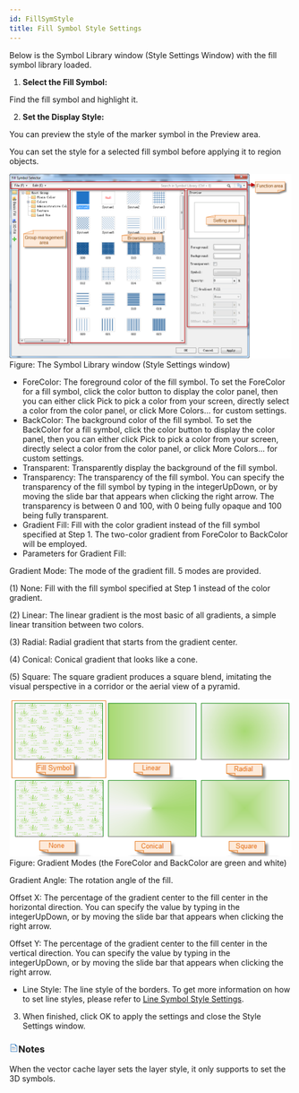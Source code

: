 ```yaml
---
id: FillSymStyle
title: Fill Symbol Style Settings 
---  
```



Below is the Symbol Library window (Style Settings Window) with the fill symbol library loaded.

  1. **Select the Fill Symbol:**

Find the fill symbol and highlight it.

  2. **Set the Display Style:**

You can preview the style of the marker symbol in the Preview area.

You can set the style for a selected fill symbol before applying it to region objects.

![](img-en/SymLibManagerUI.png)  
Figure: The Symbol Library window (Style Settings window)  

  * ForeColor: The foreground color of the fill symbol. To set the ForeColor for a fill symbol, click the color button to display the color panel, then you can either click Pick to pick a color from your screen, directly select a color from the color panel, or click More Colors... for custom settings.
  * BackColor: The background color of the fill symbol. To set the BackColor for a fill symbol, click the color button to display the color panel, then you can either click Pick to pick a color from your screen, directly select a color from the color panel, or click More Colors... for custom settings.
  * Transparent: Transparently display the background of the fill symbol.
  * Transparency: The transparency of the fill symbol. You can specify the transparency of the fill symbol by typing in the integerUpDown, or by moving the slide bar that appears when clicking the right arrow. The transparency is between 0 and 100, with 0 being fully opaque and 100 being fully transparent.
  * Gradient Fill: Fill with the color gradient instead of the fill symbol specified at Step 1. The two-color gradient from ForeColor to BackColor will be employed.
  * Parameters for Gradient Fill:

Gradient Mode: The mode of the gradient fill. 5 modes are provided.

(1) None: Fill with the fill symbol specified at Step 1 instead of the color
gradient.

(2) Linear: The linear gradient is the most basic of all gradients, a simple
linear transition between two colors.

(3) Radial: Radial gradient that starts from the gradient center.

(4) Conical: Conical gradient that looks like a cone.

(5) Square: The square gradient produces a square blend, imitating the visual
perspective in a corridor or the aerial view of a pyramid.

![](img-en/GraduatedMode.png)  
Figure: Gradient Modes (the ForeColor and BackColor are green and white)  
  
Gradient Angle: The rotation angle of the fill.

Offset X: The percentage of the gradient center to the fill center in the
horizontal direction. You can specify the value by typing in the
integerUpDown, or by moving the slide bar that appears when clicking the right
arrow.

Offset Y: The percentage of the gradient center to the fill center in the
vertical direction. You can specify the value by typing in the integerUpDown,
or by moving the slide bar that appears when clicking the right arrow.

  * Line Style: The line style of the borders. To get more information on how to set line styles, please refer to [Line Symbol Style Settings](LineSymStyle.htm).
3. When finished, click OK to apply the settings and close the Style Settings window.

### ![](../../img/read.gif)Notes

When the vector cache layer sets the layer style, it only supports to set the
3D symbols.